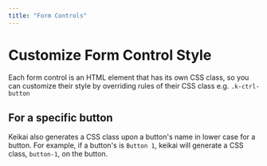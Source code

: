 ```yaml
---
title: "Form Controls"
---
```


# Customize Form Control Style
Each form control is an HTML element that has its own CSS class, so you can customize their style by overriding rules of their CSS class e.g. `.k-ctrl-button`

## For a specific button
Keikai also generates a CSS class upon a button's name in lower case for a button. For example, if a button's is `Button 1`, keikai will generate a CSS class, `button-1`, on the button.
